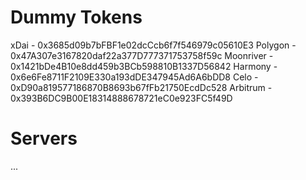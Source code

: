 # Dummy Tokens

xDai - 0x3685d09b7bFBF1e02dcCcb6f7f546979c05610E3
Polygon - 0x47A307e3167820daf22a377D777371753758f59c
Moonriver - 0x1421bDe4B10e8dd459b3BCb598810B1337D56842
Harmony - 0x6e6Fe8711F2109E330a193dDE347945Ad6A6bDD8
Celo - 0xD90a819577186870B8693b67fFb21750EcdDc528
Arbitrum - 0x393B6DC9B00E18314888678721eC0e923FC5f49D

# Servers

...